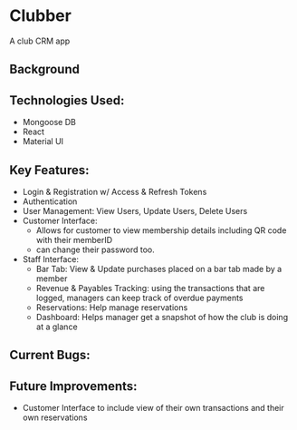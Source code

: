 # Clubber
A club CRM app

## Background


## Technologies Used:
- Mongoose DB
- React
- Material UI

## Key Features:
- Login & Registration w/ Access & Refresh Tokens
- Authentication
- User Management: View Users, Update Users, Delete Users
- Customer Interface:
  - Allows for customer to view membership details including QR code with their memberID
  - can change their password too.
- Staff Interface:
  - Bar Tab: View & Update purchases placed on a bar tab made by a member
  - Revenue & Payables Tracking: using the transactions that are logged, managers can keep track of overdue payments
  - Reservations: Help manage reservations
  - Dashboard: Helps manager get a snapshot of how the club is doing at a glance

## Current Bugs:


## Future Improvements:
- Customer Interface to include view of their own transactions and their own reservations
